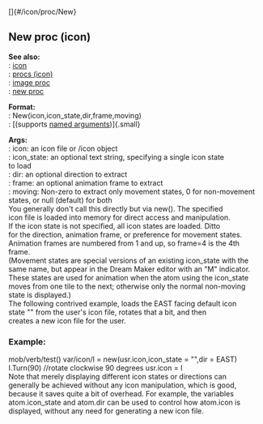 []{#/icon/proc/New}    
## New proc (icon)    
**See also:**    
:   [icon](/ref/icon/icon.md)    
:   [procs (icon)](/ref/icon/proc/proc.md)    
:   [image proc](/ref/proc/image/image.md)    
:   [new proc](/ref/proc/new/new.md)    
<!-- -->    
**Format:**    
:   New(icon,icon_state,dir,frame,moving)    
:   [(supports [named arguments](/ref/proc/arguments/named/named.md))]{.small}    
<!-- -->    
**Args:**    
:   icon: an icon file or /icon object    
:   icon_state: an optional text string, specifying a single icon state    
    to load    
:   dir: an optional direction to extract    
:   frame: an optional animation frame to extract    
:   moving: Non-zero to extract only movement states, 0 for non-movement    
    states, or null (default) for both    
You generally don\'t call this directly but via new(). The specified    
icon file is loaded into memory for direct access and manipulation.    
If the icon state is not specified, all icon states are loaded. Ditto    
for the direction, animation frame, or preference for movement states.    
Animation frames are numbered from 1 and up, so frame=4 is the 4th    
frame.    
(Movement states are special versions of an existing icon_state with the    
same name, but appear in the Dream Maker editor with an \"M\" indicator.    
These states are used for animation when the atom using the icon_state    
moves from one tile to the next; otherwise only the normal non-moving    
state is displayed.)    
The following contrived example, loads the EAST facing default icon    
state \"\" from the user\'s icon file, rotates that a bit, and then    
creates a new icon file for the user.    
### Example:    
mob/verb/test() var/icon/I = new(usr.icon,icon_state = \"\",dir = EAST)    
I.Turn(90) //rotate clockwise 90 degrees usr.icon = I    
Note that merely displaying different icon states or directions can    
generally be achieved without any icon manipulation, which is good,    
because it saves quite a bit of overhead. For example, the variables    
atom.icon_state and atom.dir can be used to control how atom.icon is    
displayed, without any need for generating a new icon file.  